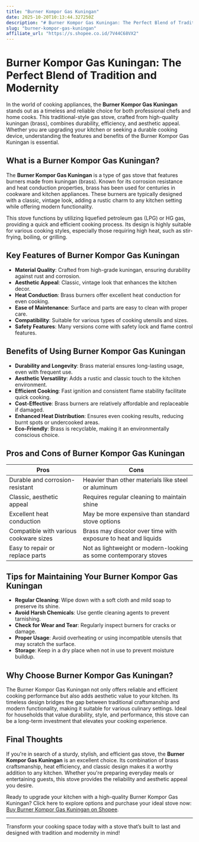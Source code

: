```yaml
---
title: "Burner Kompor Gas Kuningan"
date: 2025-10-20T10:13:44.327250Z
description: "# Burner Kompor Gas Kuningan: The Perfect Blend of Tradition and Modernity..."
slug: "burner-kompor-gas-kuningan"
affiliate_url: "https://s.shopee.co.id/7V44C68VX2"
---
```

# Burner Kompor Gas Kuningan: The Perfect Blend of Tradition and Modernity

In the world of cooking appliances, the **Burner Kompor Gas Kuningan** stands out as a timeless and reliable choice for both professional chefs and home cooks. This traditional-style gas stove, crafted from high-quality kuningan (brass), combines durability, efficiency, and aesthetic appeal. Whether you are upgrading your kitchen or seeking a durable cooking device, understanding the features and benefits of the Burner Kompor Gas Kuningan is essential.

## What is a Burner Kompor Gas Kuningan?

The **Burner Kompor Gas Kuningan** is a type of gas stove that features burners made from kuningan (brass). Known for its corrosion resistance and heat conduction properties, brass has been used for centuries in cookware and kitchen appliances. These burners are typically designed with a classic, vintage look, adding a rustic charm to any kitchen setting while offering modern functionality.

This stove functions by utilizing liquefied petroleum gas (LPG) or HG gas, providing a quick and efficient cooking process. Its design is highly suitable for various cooking styles, especially those requiring high heat, such as stir-frying, boiling, or grilling.

## Key Features of Burner Kompor Gas Kuningan

- **Material Quality**: Crafted from high-grade kuningan, ensuring durability against rust and corrosion.
- **Aesthetic Appeal**: Classic, vintage look that enhances the kitchen decor.
- **Heat Conduction**: Brass burners offer excellent heat conduction for even cooking.
- **Ease of Maintenance**: Surface and parts are easy to clean with proper care.
- **Compatibility**: Suitable for various types of cooking utensils and sizes.
- **Safety Features**: Many versions come with safety lock and flame control features.

## Benefits of Using Burner Kompor Gas Kuningan

- **Durability and Longevity**: Brass material ensures long-lasting usage, even with frequent use.
- **Aesthetic Versatility**: Adds a rustic and classic touch to the kitchen environment.
- **Efficient Cooking**: Fast ignition and consistent flame stability facilitate quick cooking.
- **Cost-Effective**: Brass burners are relatively affordable and replaceable if damaged.
- **Enhanced Heat Distribution**: Ensures even cooking results, reducing burnt spots or undercooked areas.
- **Eco-Friendly**: Brass is recyclable, making it an environmentally conscious choice.

## Pros and Cons of Burner Kompor Gas Kuningan

| Pros | Cons |
|---------|---------|
| Durable and corrosion-resistant | Heavier than other materials like steel or aluminum |
| Classic, aesthetic appeal | Requires regular cleaning to maintain shine |
| Excellent heat conduction | May be more expensive than standard stove options |
| Compatible with various cookware sizes | Brass may discolor over time with exposure to heat and liquids |
| Easy to repair or replace parts | Not as lightweight or modern-looking as some contemporary stoves |

## Tips for Maintaining Your Burner Kompor Gas Kuningan

- **Regular Cleaning**: Wipe down with a soft cloth and mild soap to preserve its shine.
- **Avoid Harsh Chemicals**: Use gentle cleaning agents to prevent tarnishing.
- **Check for Wear and Tear**: Regularly inspect burners for cracks or damage.
- **Proper Usage**: Avoid overheating or using incompatible utensils that may scratch the surface.
- **Storage**: Keep in a dry place when not in use to prevent moisture buildup.

## Why Choose Burner Kompor Gas Kuningan?

The Burner Kompor Gas Kuningan not only offers reliable and efficient cooking performance but also adds aesthetic value to your kitchen. Its timeless design bridges the gap between traditional craftsmanship and modern functionality, making it suitable for various culinary settings. Ideal for households that value durability, style, and performance, this stove can be a long-term investment that elevates your cooking experience.

## Final Thoughts

If you're in search of a sturdy, stylish, and efficient gas stove, the **Burner Kompor Gas Kuningan** is an excellent choice. Its combination of brass craftsmanship, heat efficiency, and classic design makes it a worthy addition to any kitchen. Whether you're preparing everyday meals or entertaining guests, this stove provides the reliability and aesthetic appeal you desire.

Ready to upgrade your kitchen with a high-quality Burner Kompor Gas Kuningan? Click here to explore options and purchase your ideal stove now: [Buy Burner Kompor Gas Kuningan on Shopee](https://s.shopee.co.id/7V44C68VX2).

---

Transform your cooking space today with a stove that’s built to last and designed with tradition and modernity in mind!